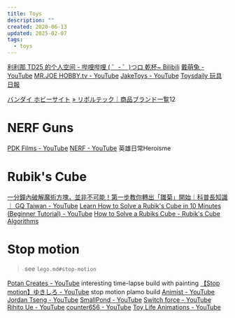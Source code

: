 ```yaml
---
title: Toys
description: ""
created: 2020-06-13
updated: 2025-02-07
tags:
  - toys
---
```


[利利那 TD25 的个人空间 - 哔哩哔哩 ( ゜- ゜)つロ 乾杯~ Bilibili](https://space.bilibili.com/2017611?from=search&seid=14075426403549531419)
[戴萌兔 - YouTube](https://www.youtube.com/channel/UCb12qREp0SwOGB2gpN0WMiA)
[MR.JOE HOBBY.tv - YouTube](https://www.youtube.com/channel/UCrn1lX1LtGqxQpeEDWGeW5w)
[JakeToys - YouTube](https://www.youtube.com/channel/UCBnkBcm1MVqt5yJn3dxr1bw)
[Toysdaily 玩具日報](http://toysdaily.com/main/)

[バンダイ ホビーサイト](https://bandai-hobby.net/)
[» リボルテック｜商品ブランド一覧](https://kaiyodo.co.jp/items/revoltech/)12

# NERF Guns

[PDK Films - YouTube](https://www.youtube.com/@PDKFilms)
[NERF - YouTube](https://www.youtube.com/playlist?list=PLoc1XxAWd3zwzjjXTSCYbtPRYenBOyoz-) 英雄日常Heroisme

# Rubik's Cube

[一分鐘內破解魔術方塊，並非不可能！第一步教你轉出「雛菊」開始｜科普長知識｜ GQ Taiwan - YouTube](https://www.youtube.com/watch?v=KFn-Cw_K1b4)
[Learn How to Solve a Rubik's Cube in 10 Minutes (Beginner Tutorial) - YouTube](https://www.youtube.com/watch?feature=youtu.be&v=7Ron6MN45LY)
[How to Solve a Rubiks Cube - Rubik's Cube Algorithms](https://www.popularmechanics.com/science/math/a30244043/solve-rubiks-cube/)

# Stop motion

> see `lego.md#stop-motion`

[Potan Creates - YouTube](https://www.youtube.com/@PotanCreates) interesting time-lapse build with painting
[【Stop motion】ゆきしろ - YouTube](https://www.youtube.com/@yukishiro_3) stop motion plamo build
[Animist - YouTube](https://www.youtube.com/@Animist_1)
[Jordan Tseng - YouTube](https://www.youtube.com/@jordantseng)
[SmallPond - YouTube](https://www.youtube.com/@SmallPond_Studio)
[Switch force - YouTube](https://www.youtube.com/@S3InF3LD)
[Rihito Ue - YouTube](https://www.youtube.com/@RihitoUe)
[counter656 - YouTube](https://www.youtube.com/@counter656)
[Toy Life Animations - YouTube](https://www.youtube.com/@ToyLifeAnimations)
